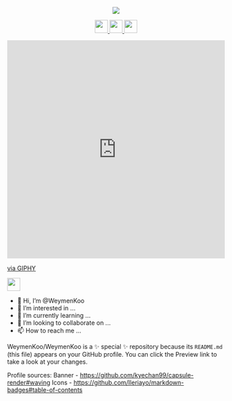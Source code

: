 <p align="center">
  <img src="https://capsule-render.vercel.app/api?type=waving&color=timeGradient&height=100&section=header&text=Welcome%20To%20My%20Corner%20🍵&fontSize=40&theme=blue-green&animation=twinkling"/>
</p>

<p align="center">
  <a href="https://www.linkedin.com/in/weymenkoo/" target="_blank">
    <img height="30" src="https://img.shields.io/badge/linkedin-%230077B5.svg?style=for-the-badge&logo=linkedin&logoColor=white"/>
  </a>
  <a href="mailto:kchweymen@gmail.com" target="_blank">
    <img height="30" src="https://img.shields.io/badge/Gmail-D14836?style=for-the-badge&logo=gmail&logoColor=white"/>
  </a>
  <a href="https://www.youtube.com/watch?v=lpiB2wMc49g" target="_blank">
    <img height="30" src="https://img.shields.io/badge/Discord-%237289DA.svg?style=for-the-badge&logo=discord&logoColor=white"/>
  </a>
</p>

<p align="center">
  <div style="width:100%;height:0;padding-bottom:100%;position:relative;"><iframe src="https://giphy.com/embed/3oEduVhPTUAzqm03NS" width="100%" height="100%" style="position:absolute" frameBorder="0" class="giphy-embed" allowFullScreen></iframe></div><p><a href="https://giphy.com/gifs/evangelion-error-user-interface-3oEduVhPTUAzqm03NS">via GIPHY</a></p>
  
  <img height="30" src="https://media.giphy.com/media/3ov9jVnbc2E7rCO0Ao/giphy.gif"/>
</p>




- 👋 Hi, I’m @WeymenKoo
- 👀 I’m interested in ...
- 🌱 I’m currently learning ...
- 💞️ I’m looking to collaborate on ...
- 📫 How to reach me ...


WeymenKoo/WeymenKoo is a ✨ special ✨ repository because its `README.md` (this file) appears on your GitHub profile.
You can click the Preview link to take a look at your changes.

Profile sources:
Banner - https://github.com/kyechan99/capsule-render#waving
Icons - https://github.com/Ileriayo/markdown-badges#table-of-contents
